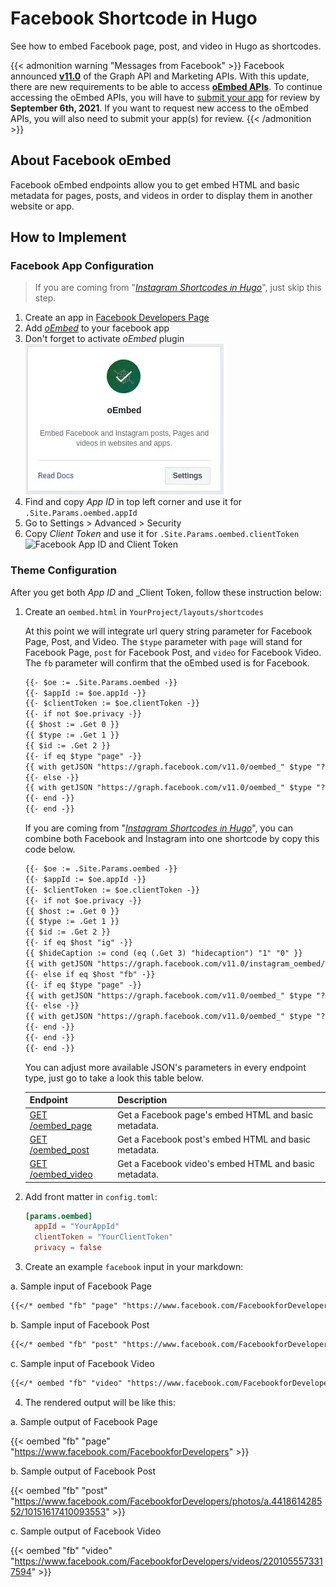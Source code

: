 # Facebook Shortcode in Hugo

See how to embed Facebook page, post, and video in Hugo as shortcodes.
<!--more-->

{{< admonition warning "Messages from Facebook" >}}
Facebook announced [**v11.0**](https://developers.facebook.com/docs/graph-api/changelog/version11.0) of the Graph API and Marketing APIs. With this update, there are new requirements to be able to access [**oEmbed APIs**](https://developers.facebook.com/docs/plugins/oembed/). To continue accessing the oEmbed APIs, you will have to [submit your app](https://developers.facebook.com/docs/plugins/oembed/) for review by **September 6th, 2021**. If you want to request new access to the oEmbed APIs, you will also need to submit your app(s) for review.
{{< /admonition >}}

## About Facebook oEmbed
Facebook oEmbed endpoints allow you to get embed HTML and basic metadata for pages, posts, and videos in order to display them in another website or app.

## How to Implement
### Facebook App Configuration

> If you are coming from "[_Instagram Shortcodes in Hugo_](/instagram-shortcode-in-hugo)", just skip this step.

1. Create an app in [Facebook Developers Page](https://developers.facebook.com/)
2. Add [_oEmbed_](https://developers.facebook.com/docs/plugins/oembed) to your facebook app
3. Don't forget to activate _oEmbed_ plugin
![Instagram Graph Api and oEmbed Plugins](facebook_oembed.webp "oEmbed Plugins")
4. Find and copy _App ID_ in top left corner and use it for `.Site.Params.oembed.appId`
5. Go to Settings > Advanced > Security
6. Copy _Client Token_ and use it for `.Site.Params.oembed.clientToken`
![Facebook App ID and Client Token](/instagram-shortcode-in-hugo/facebook_appid.webp "Facebook App ID and Client Token")

### Theme Configuration
After you get both _App ID_ and _Client Token, follow these instruction below:

1. Create an `oembed.html` in `YourProject/layouts/shortcodes`

   At this point we will integrate url query string parameter for Facebook Page, Post, and Video.
The `$type` parameter with `page` will stand for Facebook Page, `post` for Facebook Post, and `video`  for Facebook Video. The `fb` parameter will confirm that the oEmbed used is for Facebook.

   ```html
   {{- $oe := .Site.Params.oembed -}}
   {{- $appId := $oe.appId -}}
   {{- $clientToken := $oe.clientToken -}}
   {{- if not $oe.privacy -}}
   {{ $host := .Get 0 }}
   {{ $type := .Get 1 }}
   {{ $id := .Get 2 }}
   {{- if eq $type "page" -}}
   {{ with getJSON "https://graph.facebook.com/v11.0/oembed_" $type "?url=" $id "&show_posts=false" "&access_token=" $appId "|" $clientToken }}{{ .html | safeHTML }}{{ end }}
   {{- else -}}
   {{ with getJSON "https://graph.facebook.com/v11.0/oembed_" $type "?url=" $id "&access_token=" $appId "|" $clientToken }}{{ .html | safeHTML }}{{ end }}
   {{- end -}}
   {{- end -}}
   ```
   
   If you are coming from "[_Instagram Shortcodes in Hugo_](/instagram-shortcode-in-hugo)", you can combine both Facebook and Instagram into one shortcode by copy this code below.

   ```html
   {{- $oe := .Site.Params.oembed -}}
   {{- $appId := $oe.appId -}}
   {{- $clientToken := $oe.clientToken -}}
   {{- if not $oe.privacy -}}
   {{ $host := .Get 0 }}
   {{ $type := .Get 1 }}
   {{ $id := .Get 2 }}
   {{- if eq $host "ig" -}}
   {{ $hideCaption := cond (eq (.Get 3) "hidecaption") "1" "0" }}
   {{ with getJSON "https://graph.facebook.com/v11.0/instagram_oembed/?url=https://instagram.com/" $type "/" $id "/&hidecaption=" $hideCaption "&access_token=" $appId "|" $clientToken }}{{ .html | safeHTML }}{{ end }}
   {{- else if eq $host "fb" -}}
   {{- if eq $type "page" -}}
   {{ with getJSON "https://graph.facebook.com/v11.0/oembed_" $type "?url=" $id "&show_posts=false" "&access_token=" $appId "|" $clientToken }}{{ .html | safeHTML }}{{ end }}
   {{- else -}}
   {{ with getJSON "https://graph.facebook.com/v11.0/oembed_" $type "?url=" $id "&access_token=" $appId "|" $clientToken }}{{ .html | safeHTML }}{{ end }}
   {{- end -}}
   {{- end -}}
   {{- end -}}
   ```
   You can adjust more available JSON's parameters in every endpoint type, just go to take a look this table below.

   | Endpoint | Description |
   | -------- | ----------- |
   | [GET /oembed_page](https://developers.facebook.com/docs/graph-api/reference/oembed-page/) | Get a Facebook page's embed HTML and basic metadata. |
   | [GET /oembed_post](https://developers.facebook.com/docs/graph-api/reference/oembed-post/) | Get a Facebook post's embed HTML and basic metadata. |
   | [GET /oembed_video](https://developers.facebook.com/docs/graph-api/reference/oembed-video/) | Get a Facebook video's embed HTML and basic metadata. |
   

2. Add front matter in `config.toml`:
   ```toml
   [params.oembed]
     appId = "YourAppId"
     clientToken = "YourClientToken"
     privacy = false
   ```

3. Create an example `facebook` input in your markdown:

a. Sample input of Facebook Page

```markdown
{{</* oembed "fb" "page" "https://www.facebook.com/FacebookforDevelopers" */>}}
```

b. Sample input of Facebook Post

```markdown
{{</* oembed "fb" "post" "https://www.facebook.com/FacebookforDevelopers/photos/a.441861428552/10151617410093553" */>}}
```

c. Sample input of Facebook Video

```markdown
{{</* oembed "fb" "video" "https://www.facebook.com/FacebookforDevelopers/videos/2201055573317594" */>}}
```

4. The rendered output will be like this:

a. Sample output of Facebook Page

{{< oembed "fb" "page" "https://www.facebook.com/FacebookforDevelopers" >}}

b. Sample output of Facebook Post

{{< oembed "fb" "post" "https://www.facebook.com/FacebookforDevelopers/photos/a.441861428552/10151617410093553" >}}

c. Sample output of Facebook Video

{{< oembed "fb" "video" "https://www.facebook.com/FacebookforDevelopers/videos/2201055573317594" >}}

